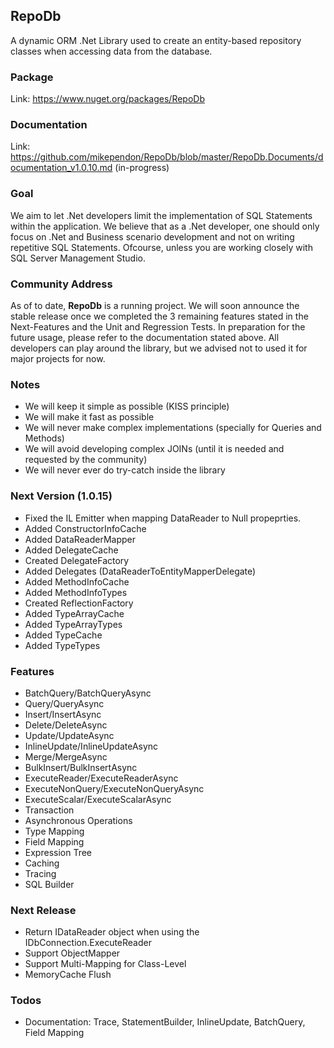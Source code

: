 ## RepoDb

A dynamic ORM .Net Library used to create an entity-based repository classes when accessing data from the database.

### Package
Link: https://www.nuget.org/packages/RepoDb

### Documentation
Link: https://github.com/mikependon/RepoDb/blob/master/RepoDb.Documents/documentation_v1.0.10.md (in-progress)

### Goal

We aim to let .Net developers limit the implementation of SQL Statements within the application. We believe that as a .Net developer, one should only focus on .Net and Business scenario development and not on writing repetitive SQL Statements. Ofcourse, unless you are working closely with SQL Server Management Studio.

### Community Address

As of to date, **RepoDb** is a running project. We will soon announce the stable release once we completed the 3 remaining features stated in the Next-Features and the Unit and Regression Tests. In preparation for the future usage, please refer to the documentation stated above. All developers can play around the library, but we advised not to used it for major projects for now.

### Notes

 - We will keep it simple as possible (KISS principle)
 - We will make it fast as possible
 - We will never make complex implementations (specially for Queries and Methods)
 - We will avoid developing complex JOINs (until it is needed and requested by the community)
 - We will never ever do try-catch inside the library
 
### Next Version (1.0.15)

 - Fixed the IL Emitter when mapping DataReader to Null propeprties.
 - Added ConstructorInfoCache
 - Added DataReaderMapper
 - Added DelegateCache
 - Created DelegateFactory
 - Added Delegates (DataReaderToEntityMapperDelegate)
 - Added MethodInfoCache
 - Added MethodInfoTypes
 - Created ReflectionFactory
 - Added TypeArrayCache
 - Added TypeArrayTypes
 - Added TypeCache
 - Added TypeTypes

### Features

 - BatchQuery/BatchQueryAsync
 - Query/QueryAsync
 - Insert/InsertAsync
 - Delete/DeleteAsync
 - Update/UpdateAsync
 - InlineUpdate/InlineUpdateAsync
 - Merge/MergeAsync
 - BulkInsert/BulkInsertAsync
 - ExecuteReader/ExecuteReaderAsync
 - ExecuteNonQuery/ExecuteNonQueryAsync
 - ExecuteScalar/ExecuteScalarAsync
 - Transaction
 - Asynchronous Operations
 - Type Mapping
 - Field Mapping
 - Expression Tree
 - Caching
 - Tracing
 - SQL Builder

### Next Release

 - Return IDataReader object when using the IDbConnection.ExecuteReader
 - Support ObjectMapper
 - Support Multi-Mapping for Class-Level
 - MemoryCache Flush
 
### Todos

 - Documentation: Trace, StatementBuilder, InlineUpdate, BatchQuery, Field Mapping
